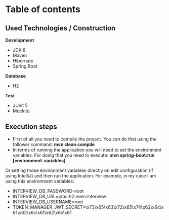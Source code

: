 # Table of contents

## Used Technologies / Construction
**Development**
- JDK 8
- Maven 
- Hibernate
- Spring Boot


**Database**
- H2

**Test**
- JUnit 5
- Mockito

## Execution steps
- First of all you need to compile the project. You can do that using the follower command: 
 **mvn clean compile**  
- In terms of running the application you will need to set the environment 
variables. For doing that you need to execute:
    **mvn spring-boot:run [environment-variables]**

Or setting those environment variables directly on edit configuration (if using IntelliJ) and then
run the application.
For example, in my case I am using this environment variables:
- INTERVIEW_DB_PASSWORD=root
- INTERVIEW_DB_URL=jdbc:h2:mem:interview
- INTERVIEW_DB_USERNAME=root
- TOKEN_MANAGER_JWT_SECRET=\x73\x65\x63\x72\x65\x74\x62\x6c\x61\x62\x6c\x61\x62\x6c\x61